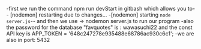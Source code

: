 -first we run the command npm run devStart in gitbash which 
allows you to-- [nodemon] restarting due to changes...
-[nodemon] starting `node server.js`--
and then we use -> nodemon server.js   to run our program 
-also the password  for the database "favquotes" is : wawasuchi22
and the const API key is APP_TOKEN = '648c247278e935488e68786ac930c6c1';
-we are also in port: 5432
